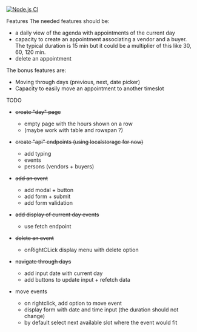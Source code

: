 [![Node.js CI](https://github.com/Nanane/test-agenda/actions/workflows/node.js.yml/badge.svg)](https://github.com/Nanane/test-agenda/actions/workflows/node.js.yml)

Features
The needed features should be:
- a daily view of the agenda with appointments of the current day
- capacity to create an appointment associating a vendor and a buyer. The typical duration is 15 min but it could be a multiplier of this like 30, 60, 120 min.
- delete an appointment 

The bonus features are:
- Moving through days (previous, next, date picker)
- Capacity to easily move an appointment to another timeslot


TODO
- ~~create "day" page~~
    - empty page with the hours shown on a row
    - (maybe work with table and rowspan ?)

- ~~create "api" endpoints (using localstorage for now)~~
    - add typing
    - events
    - persons (vendors + buyers)

- ~~add an event~~
    - add modal + button
    - add form + submit
    - add form validation

- ~~add display of current day events~~
    - use fetch endpoint

- ~~delete an event~~
    - onRightCLick display menu with delete option

- ~~navigate through days~~
    - add input date with current day
    - add buttons to update input + refetch data

- move events
    - on rightclick, add option to move event
    - display form with date and time input (the duration should not change)
    - by default select next available slot where the event would fit
